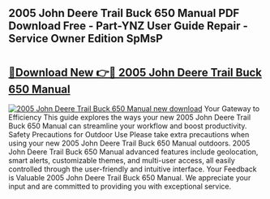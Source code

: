 ## 2005 John Deere Trail Buck 650 Manual PDF Download Free - Part-YNZ User Guide Repair - Service Owner Edition SpMsP

# <h2><a href="http://bc96205.oget.top/?id=2005+John+Deere+Trail+Buck+650+Manual">🔗Download New 👉🔴 2005 John Deere Trail Buck 650 Manual</a></h2>

[![2005 John Deere Trail Buck 650 Manual new download](https://i.imgur.com/5g1atiW.png)](http://bc96205.oget.top/?id=2005+John+Deere+Trail+Buck+650+Manual)
Your Gateway to Efficiency This guide explores the ways your new 2005 John Deere Trail Buck 650 Manual can streamline your workflow and boost productivity. Safety Precautions for Outdoor Use Please take extra precautions when using your new 2005 John Deere Trail Buck 650 Manual outdoors. 2005 John Deere Trail Buck 650 Manual advanced features include geolocation, smart alerts, customizable themes, and multi-user access, all easily controlled through the user-friendly and intuitive interface. Your Feedback is Valuable 2005 John Deere Trail Buck 650 Manual. We appreciate your input and are committed to providing you with exceptional service.
